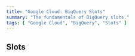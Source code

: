 ```yaml
---
title: "Google Cloud: BigQuery Slots"
summary: "The fundamentals of BigQuery slots."
tags: [ "Google Cloud", "BigQuery", "Slots" ]
---
```



## Slots
